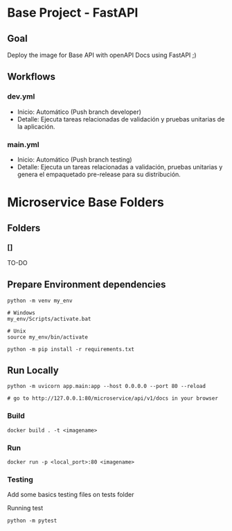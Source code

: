 # Base Project - FastAPI

## Goal
Deploy the image for Base API with openAPI Docs using FastAPI ;)

## Workflows

### dev.yml
- Inicio: Automático (Push branch developer)
- Detalle: Ejecuta tareas relacionadas de validación y pruebas unitarias de la aplicación.

### main.yml
- Inicio: Automático (Push branch testing)
- Detalle: Ejecuta un tareas relacionadas a validación, pruebas unitarias y genera el empaquetado pre-release para su distribución.


# Microservice Base Folders

## Folders

### []
TO-DO

## Prepare Environment dependencies

```
python -m venv my_env

# Windows
my_env/Scripts/activate.bat

# Unix
source my_env/bin/activate

python -m pip install -r requirements.txt

```

## Run Locally

```
python -m uvicorn app.main:app --host 0.0.0.0 --port 80 --reload

# go to http://127.0.0.1:80/microservice/api/v1/docs in your browser
```

### Build

```
docker build . -t <imagename>
```

### Run

```
docker run -p <local_port>:80 <imagename>
```

### Testing

Add some basics testing files on tests folder

Running test
```
python -m pytest
```

